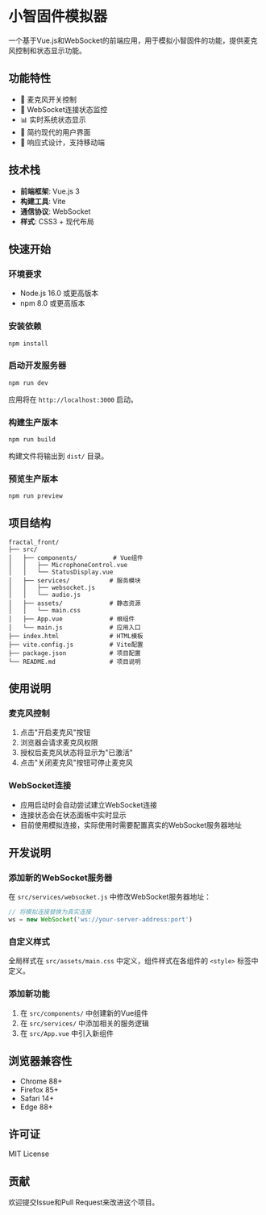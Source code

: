 # 小智固件模拟器

一个基于Vue.js和WebSocket的前端应用，用于模拟小智固件的功能，提供麦克风控制和状态显示功能。

## 功能特性

- 🎤 麦克风开关控制
- 🔌 WebSocket连接状态监控
- 📊 实时系统状态显示
- 🎨 简约现代的用户界面
- 📱 响应式设计，支持移动端

## 技术栈

- **前端框架**: Vue.js 3
- **构建工具**: Vite
- **通信协议**: WebSocket
- **样式**: CSS3 + 现代布局

## 快速开始

### 环境要求

- Node.js 16.0 或更高版本
- npm 8.0 或更高版本

### 安装依赖

```bash
npm install
```

### 启动开发服务器

```bash
npm run dev
```

应用将在 `http://localhost:3000` 启动。

### 构建生产版本

```bash
npm run build
```

构建文件将输出到 `dist/` 目录。

### 预览生产版本

```bash
npm run preview
```

## 项目结构

```
fractal_front/
├── src/
│   ├── components/          # Vue组件
│   │   ├── MicrophoneControl.vue
│   │   └── StatusDisplay.vue
│   ├── services/           # 服务模块
│   │   ├── websocket.js
│   │   └── audio.js
│   ├── assets/             # 静态资源
│   │   └── main.css
│   ├── App.vue             # 根组件
│   └── main.js             # 应用入口
├── index.html              # HTML模板
├── vite.config.js          # Vite配置
├── package.json            # 项目配置
└── README.md               # 项目说明
```

## 使用说明

### 麦克风控制

1. 点击"开启麦克风"按钮
2. 浏览器会请求麦克风权限
3. 授权后麦克风状态将显示为"已激活"
4. 点击"关闭麦克风"按钮可停止麦克风

### WebSocket连接

- 应用启动时会自动尝试建立WebSocket连接
- 连接状态会在状态面板中实时显示
- 目前使用模拟连接，实际使用时需要配置真实的WebSocket服务器地址

## 开发说明

### 添加新的WebSocket服务器

在 `src/services/websocket.js` 中修改WebSocket服务器地址：

```javascript
// 将模拟连接替换为真实连接
ws = new WebSocket('ws://your-server-address:port')
```

### 自定义样式

全局样式在 `src/assets/main.css` 中定义，组件样式在各组件的 `<style>` 标签中定义。

### 添加新功能

1. 在 `src/components/` 中创建新的Vue组件
2. 在 `src/services/` 中添加相关的服务逻辑
3. 在 `src/App.vue` 中引入新组件

## 浏览器兼容性

- Chrome 88+
- Firefox 85+
- Safari 14+
- Edge 88+

## 许可证

MIT License

## 贡献

欢迎提交Issue和Pull Request来改进这个项目。 